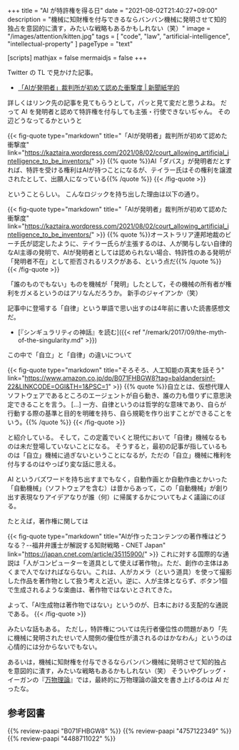+++
title = "AI が特許権を得る日"
date =  "2021-08-02T21:40:27+09:00"
description = "機械に知財権を付与できるならバンバン機械に発明させて知的独占を意図的に潰す，みたいな戦略もあるかもしれない（笑）"
image = "/images/attention/kitten.jpg"
tags = [ "code", "law", "artificial-intelligence", "intellectual-property" ]
pageType = "text"

[scripts]
  mathjax = false
  mermaidjs = false
+++

Twitter の TL で見かけた記事。

- [「AIが発明者」裁判所が初めて認めた衝撃度 | 新聞紙学的](https://kaztaira.wordpress.com/2021/08/02/court_allowing_artificial_intelligence_to_be_inventors/)

詳しくはリンク先の記事を見てもらうとして，パッと見て変だと思うよね。
だって AI を発明者と認めて特許権を付与しても主張・行使できないぢゃん。
その辺どうなってるかというと

{{< fig-quote type="markdown" title="「AIが発明者」裁判所が初めて認めた衝撃度" link="https://kaztaira.wordpress.com/2021/08/02/court_allowing_artificial_intelligence_to_be_inventors/" >}}
{{% quote %}}AI「ダバス」が発明者だとすれば、特許を受ける権利はAIが持つことになるが、テイラー氏はその権利を譲渡されたとして、出願人になっている{{% /quote %}}
{{< /fig-quote >}}

ということらしい。
こんなロジックを持ち出した理由は以下の通り。

{{< fig-quote type="markdown" title="「AIが発明者」裁判所が初めて認めた衝撃度" link="https://kaztaira.wordpress.com/2021/08/02/court_allowing_artificial_intelligence_to_be_inventors/" >}}
{{% quote %}}オーストラリア連邦地裁のビーチ氏が認定したように、テイラー氏らが主張するのは、人が関与しない自律的なAI主導の発明で、AIが発明者としては認められない場合、特許性のある発明が「発明者不在」として拒否されるリスクがある、という点だ{{% /quote %}}
{{< /fig-quote >}}

「誰のものでもない」ものを機械が「発明」したとして，その機械の所有者が権利をガメるというのはアリなんだろうか。
新手のジャイアンか（笑）

記事中に登場する「自律」という単語で思い出すのは4年前に書いた読書感想文だ。

- [『シンギュラリティの神話』を読む]({{< ref "/remark/2017/09/the-myth-of-the-singularity.md" >}})

この中で「自立」と「自律」の違いについて

{{< fig-quote type="markdown" title="そろそろ、人工知能の真実を話そう" link="https://www.amazon.co.jp/dp/B071FHBGW8?tag=baldandersinf-22&LINKCODE=OGI&TH=1&PSC=1" >}}
{{% quote %}}自立とは、仮想代理人ソフトウェアであるところのエージェントが自ら動き、誰の力も借りずに意思決定できることを言う。 [...] 一方、自律というのは哲学的な意味であり、自らが行動する際の基準と目的を明確を持ち、自ら規範を作り出すことができることをいう。{{% /quote %}}
{{< /fig-quote >}}

と紹介している。
そして，この定義でいくと現代において「自律」機械なるものは未だ登場していないことになる。
そうすると，最初の記事が指しているものは「自立」機械に過ぎないということになるが，ただの「自立」機械に権利を付与するのはやっぱり変な話に思える。

AI というバズワードを持ち出すまでもなく，自動作画とか自動作曲とかいった「自動機械」（ソフトウェアを含む）は昔からあって，この「自動機械」が創り出す表現なりアイデアなりが誰（何）に帰属するかについてもよく議論にのぼる。

たとえば，著作権に関しては

{{< fig-quote type="markdown" title="AIが作ったコンテンツの著作権はどうなる？--福井弁護士が解説する知財戦略 - CNET Japan" link="https://japan.cnet.com/article/35115900/" >}}
これに対する国際的な通説は「人がコンピューターを道具として使えば著作物」。ただ、創作の主体はあくまで人でなければならない。これは、人がカメラ（という道具）を使って撮影した作品を著作物として扱う考えと近い。逆に、人が主体とならず、ボタン1個で生成されるような楽曲は、著作物ではないとされてきた。

よって、「AI生成物は著作物ではない」というのが、日本における支配的な通説である。
{{< /fig-quote >}}

みたいな話もある。
ただし，特許権については先行者優位性の問題があり「先に機械に発明されたせいで人間側の優位性が潰されるのはかなわん」というのは心情的には分からないでもない。

あるいは，機械に知財権を付与できるならバンバン機械に発明させて知的独占を意図的に潰す，みたいな戦略もあるかもしれない（笑） そういやグレッグ・イーガンの『[万物理論](https://www.amazon.co.jp/dp/4488711022?tag=baldandersinf-22&linkCode=ogi&th=1&psc=1)』では，最終的に万物理論の論文を書き上げるのは AI だったな。

## 参考図書

{{% review-paapi "B071FHBGW8" %}} <!-- 人工知能の真実を話そう -->
{{% review-paapi "4757122349" %}} <!-- 〈反〉知的独占 -->
{{% review-paapi "4488711022" %}} <!-- 万物理論 -->
